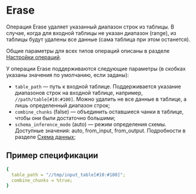 # Erase

Операция Erase удаляет указанный диапазон строк из таблицы. В случае, когда для входной таблицы не указан диапазон (range), из таблицы будут удалены все данные (сама таблица при этом останется).

Общие параметры для всех типов операций описаны в разделе [Настройки операций](../../../user-guide/data-processing/operations/operations-options.md).

У операции Erase поддерживаются следующие параметры (в скобках указаны значения по умолчанию, если заданы):

* `table_path` — путь к входной таблице. Поддерживается указание диапазонов строк на входной таблице, например, `//path/table[#10:#100]`. Можно удалить не все данные в таблице, а лишь определенный диапазон строк;
* `combine_chunks` (false) — объединить оставшиеся чанки в таблице, чтобы они были достаточно большими;
* `schema_inference_mode` (auto) — режим определения схемы. Доступные значения: auto, from_input, from_output. Подробности в разделе [Cхема данных](../../storage/static-schema.md#schema_inference);

## Пример спецификации

```yaml
{
  table_path = "//tmp/input_table[#10:#100]";
  combine_chunks = %true;
}
```

